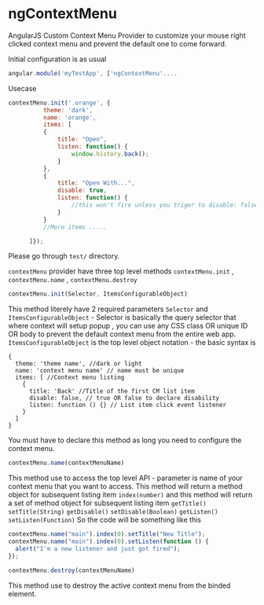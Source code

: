 # ngContextMenu
AngularJS Custom Context Menu Provider to customize your mouse right clicked context menu and prevent the default one to come forward.

  Initial configuration is as usual
  
  ```javascript
  angular.module('myTestApp', ['ngContextMenu'....
  
  ```
  Usecase
  
  ```javascript
  contextMenu.init('.orange', {
            theme: 'dark',
            name: 'orange',
            items: [
            {
                title: "Open",
                listen: function() {
                    window.history.back();
                }
            },
            {
                title: "Open With...",
                disable: true,
                listen: function() {
                    //this won't fire unless you triger to disable: false OR remove this
                }
            }
            //More items .....

        ]});
  
  ```
  Please go through `test/` directory.
  
  `contextMenu` provider have three top level methods `contextMenu.init` , `contextMenu.name` , `contextMenu.destroy`
  
  ```javascript
  contextMenu.init(Selector, ItemsConfigurableObject)
  ``` 
  This method literely have 2 required parameters `Selector` and `ItemsConfigurableObject` - Selector is basically the query selector
  that where context will setup popup , you can use any CSS class OR unique ID OR body to prevent the default context menu from
  the entire web app.
  `ItemsConfigurableObject` is the top level object notation - the basic syntax is
  ```
  {
    theme: 'theme name', //dark or light
    name: 'context menu name' // name must be unique 
    items: [ //Context menu listing
      {
        title: 'Back' //Title of the first CM list item
        disable: false, // true OR false to declare disability
        listen: function () {} // List item click event listener
      }
    ]
  }
  ```
  You must have to declare this method as long you need to configure the context menu.
  
  ```javascript
  contextMenu.name(contextMenuName)
  ``` 
  This method use to access the top level API - parameter is name of your context menu that you want to access.
  This method will return a method object for subsequent listing item `index(number)` and this method will return a set of method 
  object for subsequent listing item `getTitle()` `setTitle(String)` `getDisable()` `setDisable(Boolean)` `getListen()` `setListen(Function)`
  So the code will be something like this
  ```javascript
  contextMenu.name("main").index(0).setTitle("New Title");
  contextMenu.name("main").index(0).setListen(function () {
    alert("I'm a new listener and just got fired");
  });
  ```
  
  ```javascript
  contextMenu.destroy(contextMenuName)
  ``` 
  This method use to destroy the active context menu from the binded element.
  
  
